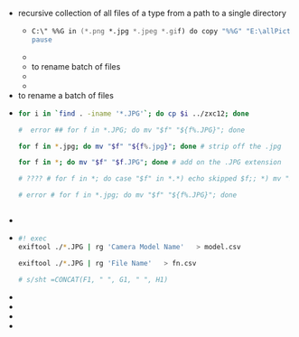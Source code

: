 - recursive collection of all files of a type from a path to a single directory
	- ``` zsh
	  C:\" %%G in (*.png *.jpg *.jpeg *.gif) do copy "%%G" "E:\allPictures\"
	  pause
	  
	  ```
	-
	- to rename batch of files
	-
	-
- to rename a batch of files
- ```zsh
  for i in `find . -iname '*.JPG'`; do cp $i ../zxc12; done
  
  #  error ## for f in *.JPG; do mv "$f" "${f%.JPG}"; done
  
  for f in *.jpg; do mv "$f" "${f%.jpg}"; done # strip off the .jpg
  
  for f in *; do mv "$f" "$f.JPG"; done	# add on the .JPG extension
  
  # ???? # for f in *; do case "$f" in *.*) echo skipped $f;; *) mv "$f" "$f".JPG; esac; done
  
  # error # for f in *.jpg; do mv "$f" "${f%.JPG}"; done
  
  
  
  ```
-
- ```zsh
  #! exec
  exiftool ./*.JPG | rg 'Camera Model Name'   > model.csv
  
  exiftool ./*.JPG | rg 'File Name'   > fn.csv
  
  # s/sht =CONCAT(F1, " ", G1, " ", H1)
  ```
-
-
-
-